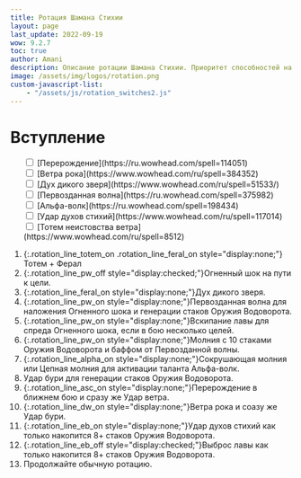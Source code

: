 ```yaml
---
title: Ротация Шамана Стихии
layout: page
last_update: 2022-09-19
wow: 9.2.7
toc: true
author: Amani
description: Описание ротации Шамана Стихии. Приоритет способностей на этой странице динамически меняется в зависимости от того, какие выбраны таланты, легендарный предмет и ковенант.
image: /assets/img/logos/rotation.png
custom-javascript-list:
    - "/assets/js/rotation_switches2.js"
---
```


# Вступление


<ul class="rotation_switches" style="list-style-type: none;">

  <li markdown="span" id="rotation_switch_asc" class="rotation_switch"><input type="checkbox"> [Перерождение](https://ru.wowhead.com/spell=114051)</li>
  <li markdown="span" id="rotation_switch_dw" class="rotation_switch"><input type="checkbox"> [Ветра рока](https://www.wowhead.com/ru/spell=384352)</li>
  <li markdown="span" id="rotation_switch_feral" class="rotation_switch"><input type="checkbox"> [Дух дикого зверя](https://www.wowhead.com/ru/spell=51533/)</li>
  <li markdown="span" id="rotation_switch_pw" class="rotation_switch"><input type="checkbox"> [Первозданная волна](https://ru.wowhead.com/spell=375982)</li>
  <li markdown="span" id="rotation_switch_alpha" class="rotation_switch"><input type="checkbox"> [Альфа-волк](https://ru.wowhead.com/spell=198434)</li>
  <li markdown="span" id="rotation_switch_eb" class="rotation_switch"><input type="checkbox"> [Удар духов стихий](https://www.wowhead.com/ru/spell=117014)</li>
  <li markdown="span" id="rotation_switch_totem" class="rotation_switch"><input type="checkbox"> [Тотем неистовства ветра](https://www.wowhead.com/ru/spell=8512)</li>
</ul>

1. {:.rotation_line_totem_on .rotation_line_feral_on style="display:none;"}Тотем + Ферал
2. {:.rotation_line_pw_off style="display:checked;"}Огненный шок на пути к цели.
3. {:.rotation_line_feral_on style="display:none;"}Дух дикого зверя.
4. {:.rotation_line_pw_on style="display:none;"}Первозданная волна для наложения Огненного шока и генерации стаков Оружия Водоворота.
5. {:.rotation_line_pw_on style="display:none;"}Вскипание лавы для спреда Огненного шока, если в бою несколько целей.
6. {:.rotation_line_pw_on style="display:none;"}Молния с 10 стаками Оружия Водоворота и баффом от Первозданной волны.
7. {:.rotation_line_alpha_on style="display:none;"}Сокрушающая молния или Цепная молния для активации таланта Альфа-волк.
8. Удар бури для генерации стаков Оружия Водоворота.
9. {:.rotation_line_asc_on style="display:none;"}Перерождение в ближнем бою и сразу же Удар ветра.
10. {:.rotation_line_dw_on style="display:none;"}Ветра рока и соазу же Удар бури.
11. {:.rotation_line_eb_on style="display:none;"}Удар духов стихий как только накопится 8+ стаков Оружия Водоворота.
12. {:.rotation_line_eb_off style="display:checked;"}Выброс лавы как только накопится 8+ стаков Оружия Водоворота.
13. Продолжайте обычную ротацию.





